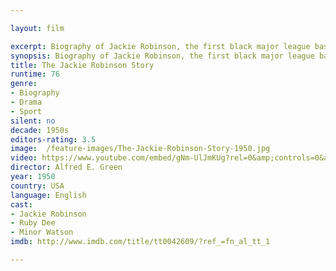 ```yaml
---

layout: film

excerpt: Biography of Jackie Robinson, the first black major league baseball player in the 20th century. Traces his career in the negro leagues and the major leagues.
synopsis: Biography of Jackie Robinson, the first black major league baseball player in the 20th century. Traces his career in the negro leagues and the major leagues.
title: The Jackie Robinson Story
runtime: 76
genre: 
- Biography
- Drama
- Sport 
silent: no
decade: 1950s
editors-rating: 3.5
image:  /feature-images/The-Jackie-Robinson-Story-1950.jpg
video: https://www.youtube.com/embed/gNm-UlJmKUg?rel=0&amp;controls=0&amp;showinfo=0
director: Alfred E. Green
year: 1950
country: USA
language: English
cast:
- Jackie Robinson
- Ruby Dee
- Minor Watson
imdb: http://www.imdb.com/title/tt0042609/?ref_=fn_al_tt_1

--- 
```


